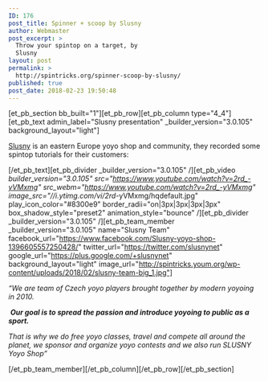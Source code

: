 ```yaml
---
ID: 176
post_title: Spinner + scoop by Slusny
author: Webmaster
post_excerpt: >
  Throw your spintop on a target, by
  Slusny
layout: post
permalink: >
  http://spintricks.org/spinner-scoop-by-slusny/
published: true
post_date: 2018-02-23 19:50:48
---
```

[et_pb_section bb_built="1"][et_pb_row][et_pb_column type="4_4"][et_pb_text admin_label="Slusny presentation" _builder_version="3.0.105" background_layout="light"]

<a href="http://slusny.net/team">Slusny</a> is an eastern Europe yoyo shop and community, they recorded some spintop tutorials for their customers:

[/et_pb_text][et_pb_divider _builder_version="3.0.105" /][et_pb_video _builder_version="3.0.105" src="https://www.youtube.com/watch?v=2rd_-yVMxmg" src_webm="https://www.youtube.com/watch?v=2rd_-yVMxmg" image_src="//i.ytimg.com/vi/2rd_-yVMxmg/hqdefault.jpg" play_icon_color="#8300e9" border_radii="on|3px|3px|3px|3px" box_shadow_style="preset2" animation_style="bounce" /][et_pb_divider _builder_version="3.0.105" /][et_pb_team_member _builder_version="3.0.105" name="Slusny Team" facebook_url="https://www.facebook.com/Slusny-yoyo-shop-1396605557250428/" twitter_url="https://twitter.com/slusnynet" google_url="https://plus.google.com/+slusnynet" background_layout="light" image_url="http://spintricks.youm.org/wp-content/uploads/2018/02/slusny-team-big_1.jpg"]

<em>“We are team of Czech yoyo players brought together by modern yoyoing in 2010.</em>

<em> </em><strong><em>Our goal is to spread the passion and introduce yoyoing to public as a sport.</em> </strong>

<em>That is why we do free yoyo classes, travel and compete all around the planet, we sponsor and organize yoyo contests and we also run SLUSNY Yoyo Shop”</em>

[/et_pb_team_member][/et_pb_column][/et_pb_row][/et_pb_section]